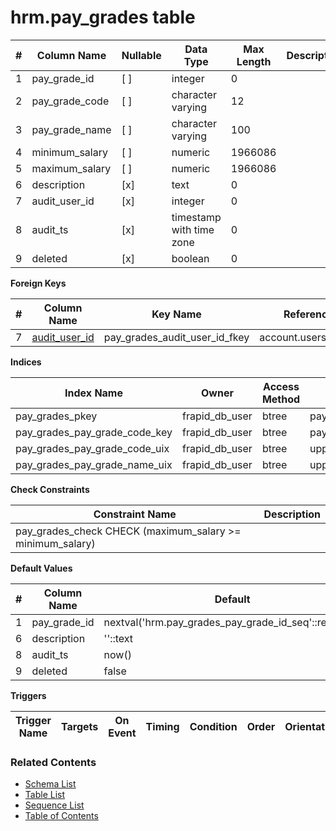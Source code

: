 # hrm.pay_grades table



| # | Column Name | Nullable | Data Type | Max Length | Description |
| --- | --- | --- | --- | --- | --- |
| 1 | pay_grade_id | [ ] | integer | 0 |  |
| 2 | pay_grade_code | [ ] | character varying | 12 |  |
| 3 | pay_grade_name | [ ] | character varying | 100 |  |
| 4 | minimum_salary | [ ] | numeric | 1966086 |  |
| 5 | maximum_salary | [ ] | numeric | 1966086 |  |
| 6 | description | [x] | text | 0 |  |
| 7 | audit_user_id | [x] | integer | 0 |  |
| 8 | audit_ts | [x] | timestamp with time zone | 0 |  |
| 9 | deleted | [x] | boolean | 0 |  |



**Foreign Keys**

| # | Column Name | Key Name | References |
| --- | --- | --- | --- |
| 7 | [audit_user_id](../account/users.md) | pay_grades_audit_user_id_fkey | account.users.user_id |



**Indices**

| Index Name | Owner | Access Method | Definition | Description |
| --- | --- | --- | --- | --- |
| pay_grades_pkey | frapid_db_user | btree | pay_grade_id |  |
| pay_grades_pay_grade_code_key | frapid_db_user | btree | pay_grade_code |  |
| pay_grades_pay_grade_code_uix | frapid_db_user | btree | upper(pay_grade_code::text) |  |
| pay_grades_pay_grade_name_uix | frapid_db_user | btree | upper(pay_grade_name::text) |  |



**Check Constraints**

| Constraint Name | Description |
| --- | --- |
| pay_grades_check CHECK (maximum_salary >= minimum_salary) |  |



**Default Values**

| # | Column Name | Default |
| --- | --- | --- |
| 1 | pay_grade_id | nextval('hrm.pay_grades_pay_grade_id_seq'::regclass) |
| 6 | description | ''::text |
| 8 | audit_ts | now() |
| 9 | deleted | false |


**Triggers**

| Trigger Name | Targets | On Event | Timing | Condition | Order | Orientation | Description |
| --- | --- | --- | --- | --- | --- | --- | --- |


### Related Contents
* [Schema List](../../schemas.md)
* [Table List](../../tables.md)
* [Sequence List](../../sequences.md)
* [Table of Contents](../../README.md)
